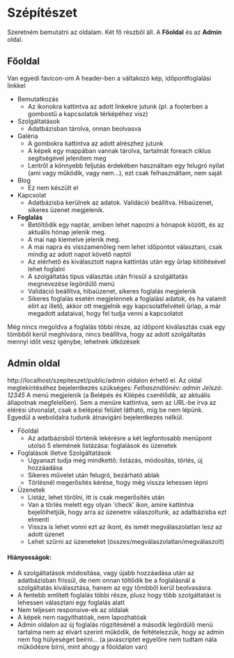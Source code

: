 # Szépítészet

Szeretném bemutatni az oldalam. Két fő részből áll. A **Főoldal** és az **Admin** oldal.

## Főoldal
Van egyedi favicon-om
A header-ben a váltakozó kép, időpontfoglalási linkkel

- Bemutatkozás
    - Az ikonokra kattintva az adott linkekre jutunk (pl: a footerben a gombostű a kapcsolatok térképéhez visz)
- Szolgáltatások
    - Adatbázisban tárolva, onnan beolvasva
- Galéria
    - A gombokra kattintva az adott alrészhez jutunk
    - A képek egy mappában vannak tárolva, tartalmát foreach ciklus segítségével jelenítem meg
    - Lentről a könnyebb feljutás érdekében használtam egy felugró nyilat (ami vagy működik, vagy nem...), ezt csak felhasználtam, nem saját
- Blog
    - Ez nem készült el
- Kapcsolat
    - Adatbázisba kerülnek az adatok. Validáció beállítva. Hibaüzenet, sikeres üzenet megjelenik.
- **Foglalás**
    - Betöltődik egy naptár, amiben lehet napozni a hónapok között, és az aktuális hónap jelenik meg.
    - A mai nap kiemelve jelenik meg.
    - A mai napra és visszamenőleg nem lehet időpontot választani, csak mindig az adott napot követő naptól
    - Az elérhető és kiválasztott napra kattintás után egy űrlap kitöltésével lehet foglalni
    - A szolgáltatás típus választás után frissül a szolgáltatás megnevezése legördülő menü
    - Validáció beállítva, hibaüzenet, sikeres foglalás megjelenik
    - Sikeres foglalás esetén megjelennek a foglalási adatok, és ha valamit elírt az illető, akkor ott megjelnik egy kapcsolatfelvételi űrlap, a már megadott adataival, hogy fel tudja venni a kapcsolatot

Még nincs megoldva a foglalás többi része, az időpont kiválasztás csak egy tömbből kerül meghívásra, nincs beállítva, hogy az adott szolgáltatás mennyi időt vesz igénybe, lehetnek ütközések

## Admin oldal
http://localhost/szepiteszet/public/admin oldalon érhető el.
Az oldal megtekintéséhez bejelentkezés szükséges:
*Felhasználónév: admin*
*Jelszó: 12345*
A menü megjelenik (a Belépés és Kilépés cserélődik, az aktuális állapotnak megfelelően).
Sem a menüre kattintva, sem az URL-be írva az elérési útvonalat, csak a belépési felület látható, míg be nem lépünk.
Egyedül a weboldalra tudunk átnavigáni bejelentkezés nélkül.

- Főoldal
    - Az adatbázisból történik lekérésre a két legfontosabb menüpont utolsó 5 elemének listázása: foglalások és üzenetek
- Foglalások illetve Szolgáltatások
    - Ugyanazt tudja még mindkettő: listázás, módosítás, törlés, új hozzáadása
    - Sikeres művelet után felugró, bezárható ablak
    - Törlésnél megerősítés kérése, hogy még vissza lehessen lépni
- Üzenetek
    - Listáz, lehet törölni, itt is csak megerősítés után
    - Van a törlés melett egy olyan 'check' ikon, amire kattintva bejelölhetjük, hogy arra az üzenetre válaszoltunk, az adatbázisba ezt elmenti
    - Vissza is lehet vonni ezt az ikont, és ismét megválaszolatlan lesz az adott üzenet
    - Lehet szűrni az üzeneteket (összes/megválaszolatlan/megválaszolt)

#### Hiányosságok:
- A szolgáltatások módosítása, vagy újabb hozzáadása után az adatbázisban frissül, de nem onnan töltődik be a foglalásnál a szolgáltatás kiválasztása, hanem az egy tömbből kerül beolvasásra.
- A fentebb említett foglalás többi része, plusz hogy több szolgáltatást is lehessen választani egy foglalás alatt
- Nem teljesen responsive-ek az oldalak
- A képek nem nagyíthatóak, nem lapozhatóak
- Admin oldalon az új foglalás rögzítésénél a második legördülő menü tartalma nem az elvárt szerint működik, de feltételezzük, hogy az admin nem fog hülyeséget beírni... (a javascriptet egyelőre nem tudtam nála működésre bírni, mint ahogy a főoldalon van)
